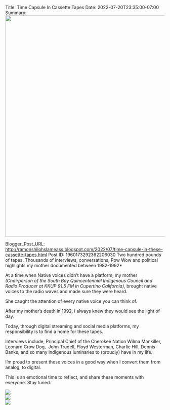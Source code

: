 Title: Time Capsule In Cassette Tapes
Date: 2022-07-20T23:35:00-07:00
Summary: <img src="https://blogger.googleusercontent.com/img/b/R29vZ2xl/AVvXsEgg5pJThOEwDr6LvVgnRHMudSAQLYmLNe6PUG-kZHs1Zog0dnyaFngpxn4L_aqioDkU0PsQlhzM4blLimVOoZBDJ8oriivUvN54wr7kgvWFZZeqo1UgTbijRE8nK8f-Mv1XfeZLzixev7aMoiIkz_EWvmYjck9C_NjQ-uQI_r_ANBVZ6jgO3VNZEAc/s320/AE5E4883-042A-47E7-9E77-E97B9720C077.jpeg" width="700">

Blogger_Post_URL: http://ramonshilohslameass.blogspot.com/2022/07/time-capsule-in-these-cassette-tapes.html
Post ID: 1960173292362206030
Two hundred pounds of tapes. Thousands of interviews, conversations, Pow Wow and political highlights my mother documented between 1982\-1992\*

At a time when Native voices didn’t have a platform, my mother *(Chairperson of the South Bay Quincentennial Indigenous Council and Radio Producer at KKUP 91\.5 FM in Cupertino California)*, brought native voices to the radio waves and made sure they were heard. 

She caught the attention of every native voice you can think of.

After my mother’s death in 1992, i always knew they would see the light of day. 

Today, through digital streaming and social media platforms, my responsibility is to find a home for these tapes. 

Interviews include, Principal Chief of the Cherokee Nation Wilma Mankiller, Leonard Crow Dog,  John Trudell, Floyd Westerman, Charlie Hill, Dennis Banks, and so many indigenous luminaries to (proudly) have in my life. 

I’m proud to present these voices in a good way when I convert them from analog, to digital. 

This is an emotional time to reflect, and share these moments with everyone. Stay tuned.

  


[![](https://blogger.googleusercontent.com/img/b/R29vZ2xl/AVvXsEgg5pJThOEwDr6LvVgnRHMudSAQLYmLNe6PUG-kZHs1Zog0dnyaFngpxn4L_aqioDkU0PsQlhzM4blLimVOoZBDJ8oriivUvN54wr7kgvWFZZeqo1UgTbijRE8nK8f-Mv1XfeZLzixev7aMoiIkz_EWvmYjck9C_NjQ-uQI_r_ANBVZ6jgO3VNZEAc/s320/AE5E4883-042A-47E7-9E77-E97B9720C077.jpeg)](https://blogger.googleusercontent.com/img/b/R29vZ2xl/AVvXsEgg5pJThOEwDr6LvVgnRHMudSAQLYmLNe6PUG-kZHs1Zog0dnyaFngpxn4L_aqioDkU0PsQlhzM4blLimVOoZBDJ8oriivUvN54wr7kgvWFZZeqo1UgTbijRE8nK8f-Mv1XfeZLzixev7aMoiIkz_EWvmYjck9C_NjQ-uQI_r_ANBVZ6jgO3VNZEAc/s3264/AE5E4883-042A-47E7-9E77-E97B9720C077.jpeg)  
[![](https://blogger.googleusercontent.com/img/b/R29vZ2xl/AVvXsEjzT3QM8o3Cl9ifFBPNaNYYnwrqqXEFhUDmRp9sfYNeBb-ZaCXFNO-D8EffjsQHkCQ6mZbiQ9XH-HJuA4rKpUhwLIvKe44oDuC0AHTK7nxLBArRyt0vk52hmRwNWP8I9EXY8EqPvDER5AdAN0gvjE4eJM-vAOrmoJF-qbJxMF-hkXvGmeqi9YgWQrQ/s320/15455EE9-2F62-47F2-88D7-C050D586EE52.jpeg)](https://blogger.googleusercontent.com/img/b/R29vZ2xl/AVvXsEjzT3QM8o3Cl9ifFBPNaNYYnwrqqXEFhUDmRp9sfYNeBb-ZaCXFNO-D8EffjsQHkCQ6mZbiQ9XH-HJuA4rKpUhwLIvKe44oDuC0AHTK7nxLBArRyt0vk52hmRwNWP8I9EXY8EqPvDER5AdAN0gvjE4eJM-vAOrmoJF-qbJxMF-hkXvGmeqi9YgWQrQ/s3264/15455EE9-2F62-47F2-88D7-C050D586EE52.jpeg)  
[![](https://blogger.googleusercontent.com/img/b/R29vZ2xl/AVvXsEhA_97Gztln-dTcjGpEMsCKwwAa3sdOAtzPiKLvuK0FkbIaoPk3SkFgA1-IsIP3yPdBhbKkcMsTEyr1iqOTSpdacOn3-i28Hulp6Xz4n-AzuVofOMUb_QSc_725pl-S5z5zcCsTVynSpexnDUey3bFDo49dQ0qKt9Y5D3EqqjOK6GxEN8HUcJPqL80/s320/6AFF60C3-F0D3-4158-A082-B57EE0C4971C.jpeg)](https://blogger.googleusercontent.com/img/b/R29vZ2xl/AVvXsEhA_97Gztln-dTcjGpEMsCKwwAa3sdOAtzPiKLvuK0FkbIaoPk3SkFgA1-IsIP3yPdBhbKkcMsTEyr1iqOTSpdacOn3-i28Hulp6Xz4n-AzuVofOMUb_QSc_725pl-S5z5zcCsTVynSpexnDUey3bFDo49dQ0qKt9Y5D3EqqjOK6GxEN8HUcJPqL80/s3264/6AFF60C3-F0D3-4158-A082-B57EE0C4971C.jpeg)